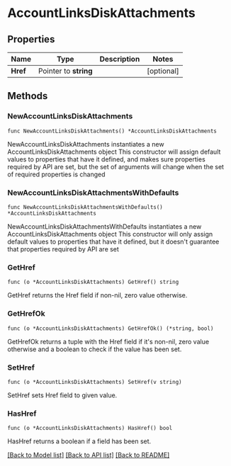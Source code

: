 # AccountLinksDiskAttachments

## Properties

Name | Type | Description | Notes
------------ | ------------- | ------------- | -------------
**Href** | Pointer to **string** |  | [optional] 

## Methods

### NewAccountLinksDiskAttachments

`func NewAccountLinksDiskAttachments() *AccountLinksDiskAttachments`

NewAccountLinksDiskAttachments instantiates a new AccountLinksDiskAttachments object
This constructor will assign default values to properties that have it defined,
and makes sure properties required by API are set, but the set of arguments
will change when the set of required properties is changed

### NewAccountLinksDiskAttachmentsWithDefaults

`func NewAccountLinksDiskAttachmentsWithDefaults() *AccountLinksDiskAttachments`

NewAccountLinksDiskAttachmentsWithDefaults instantiates a new AccountLinksDiskAttachments object
This constructor will only assign default values to properties that have it defined,
but it doesn't guarantee that properties required by API are set

### GetHref

`func (o *AccountLinksDiskAttachments) GetHref() string`

GetHref returns the Href field if non-nil, zero value otherwise.

### GetHrefOk

`func (o *AccountLinksDiskAttachments) GetHrefOk() (*string, bool)`

GetHrefOk returns a tuple with the Href field if it's non-nil, zero value otherwise
and a boolean to check if the value has been set.

### SetHref

`func (o *AccountLinksDiskAttachments) SetHref(v string)`

SetHref sets Href field to given value.

### HasHref

`func (o *AccountLinksDiskAttachments) HasHref() bool`

HasHref returns a boolean if a field has been set.


[[Back to Model list]](../README.md#documentation-for-models) [[Back to API list]](../README.md#documentation-for-api-endpoints) [[Back to README]](../README.md)


